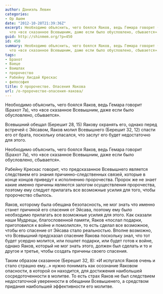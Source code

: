 ```yaml
---
author: Даниэль Левин
categories:
- Ор Ашем
date: "2012-10-28T21:39:36Z"
excerpt: Необходимо объяснить, чего боялся Яаков, ведь Гемара говорит (Брахот 7а),
  что «все сказанное Всевышним, даже если было обусловлено, сбывается».
guid: http://shinmem.org/?p=450
id: 450
summary: Необходимо объяснить, чего боялся Яаков, ведь Гемара говорит (Брахот 7а),
  что «все сказанное Всевышним, даже если было обусловлено, сбывается».
tags:
- Брахот
- Ваеце
- Ваишлах
- пророчество
- Рабейну Хисдай Крескас
- философия
title: О пророчестве. Опасения Яакова
url: /о-пророчестве-опасения-яакова/
---
```

Необходимо объяснить, чего боялся Яаков, ведь Гемара говорит (Брахот 7а), что «все сказанное Всевышним, даже если было обусловлено, сбывается».<!--more-->

Всевышний обещал (Берешит 28, 15) Яакову охранять его, однако перед встречей с Эйсавом, Яаков молил Всевышнего (Берешит 32, 12) спасти его от брата, поскольку опасался, что заслуг его будет недостаточно для этого. 

Необходимо объяснить, чего боялся Яаков, ведь Гемара говорит (Брахот 7а), что «все сказанное Всевышним, даже если было обусловлено, сбывается». 

Рабейну Крескас говорит, что предсказанное Всевышнего является следствием его знания причинно-следственных связей, которые в конце концов приведут к исполнению пророчества. Пророк же не знает какие именно причины являются залогом осуществления пророчества, поэтому ему следует прилагать все возможные усилия для того, чтобы пророчество сбылось. 

Яаков, которому была обещана безопасность, не мог знать что именно станет причиной его спасения от Эйсава, поэтому ему было необходимо прилагать все возможные усилия для этого. Как сказали наши Мудрецы, благословенной памяти, Яаков «послал подарки, приготовился к войне и помолился», то есть сделал все возможное, чтобы его спасение от Эйсава стало реальностью. Вполне возможно, что Всевышний предсказал спасение Яакова поскольку знал, что тот будет усердно молится, или пошлет подарки, или будет готов к войне, однако Яаков, который не мог знать этого, должен был сделать и то и другое и третье, чтобы создать причины своего спасения. 

Таким образом сказанное (Берешит 32, 8): «И испугался Яаков очень и стало страшно ему&#8230;» нужно понимать как осознание Яаковом опасности, в которой он находится, для достижения наибольшей сосредоточенности в молитве. То есть страх Яаков не был следствием недостаточной уверенности в обещании Всевышенего, а средством придания наибольшей эффективности его молитве.